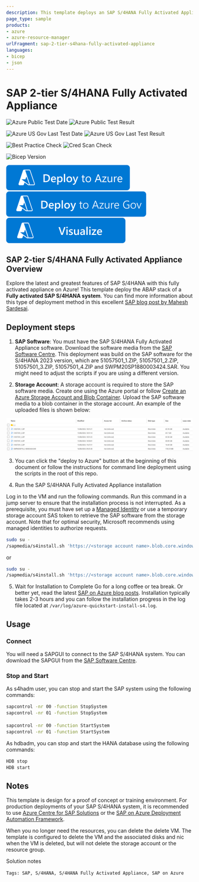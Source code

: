 ```yaml
---
description: This template deploys an SAP S/4HANA Fully Activated Appliance system. 
page_type: sample
products:
- azure
- azure-resource-manager
urlFragment: sap-2-tier-s4hana-fully-activated-appliance
languages:
- bicep
- json
---
```

# SAP 2-tier S/4HANA Fully Activated Appliance

![Azure Public Test Date](https://azurequickstartsservice.blob.core.windows.net/badges/application-workloads/sap/sap-2-tier-s4hana-fully-activated-appliance/PublicLastTestDate.svg)
![Azure Public Test Result](https://azurequickstartsservice.blob.core.windows.net/badges/application-workloads/sap/sap-2-tier-s4hana-fully-activated-appliance/PublicDeployment.svg)

![Azure US Gov Last Test Date](https://azurequickstartsservice.blob.core.windows.net/badges/application-workloads/sap/sap-2-tier-s4hana-fully-activated-appliance/FairfaxLastTestDate.svg)
![Azure US Gov Last Test Result](https://azurequickstartsservice.blob.core.windows.net/badges/application-workloads/sap/sap-2-tier-s4hana-fully-activated-appliance/FairfaxDeployment.svg)

![Best Practice Check](https://azurequickstartsservice.blob.core.windows.net/badges/application-workloads/sap/sap-2-tier-s4hana-fully-activated-appliance/BestPracticeResult.svg)
![Cred Scan Check](https://azurequickstartsservice.blob.core.windows.net/badges/application-workloads/sap/sap-2-tier-s4hana-fully-activated-appliance/CredScanResult.svg)

![Bicep Version](https://azurequickstartsservice.blob.core.windows.net/badges/application-workloads/sap/sap-2-tier-s4hana-fully-activated-appliance/BicepVersion.svg)


[![Deploy To Azure](https://raw.githubusercontent.com/Azure/azure-quickstart-templates/master/1-CONTRIBUTION-GUIDE/images/deploytoazure.svg?sanitize=true)](https://portal.azure.com/#create/Microsoft.Template/uri/https%3A%2F%2Fraw.githubusercontent.com%2FAzure%2Fazure-quickstart-templates%2Fmaster%2Fapplication-workloads%2Fsap%2Fsap-2-tier-s4hana-fully-activated-appliance%2Fazuredeploy.json)
[![Deploy To Azure US Gov](https://raw.githubusercontent.com/Azure/azure-quickstart-templates/master/1-CONTRIBUTION-GUIDE/images/deploytoazuregov.svg?sanitize=true)](https://portal.azure.us/#create/Microsoft.Template/uri/https%3A%2F%2Fraw.githubusercontent.com%2FAzure%2Fazure-quickstart-templates%2Fmaster%2Fapplication-workloads%2Fsap%2Fsap-2-tier-s4hana-fully-activated-appliance%2Fazuredeploy.json)
[![Visualize](https://raw.githubusercontent.com/Azure/azure-quickstart-templates/master/1-CONTRIBUTION-GUIDE/images/visualizebutton.svg?sanitize=true)](http://armviz.io/#/?load=https%3A%2F%2Fraw.githubusercontent.com%2FAzure%2Fazure-quickstart-templates%2Fmaster%2Fapplication-workloads%2Fsap%2Fsap-2-tier-s4hana-fully-activated-appliance%2Fazuredeploy.json)

## SAP 2-tier S/4HANA Fully Activated Appliance Overview 

Explore the latest and greatest features of SAP S/4HANA with this fully activated appliance on Azure! This template deploy the ABAP stack of a **Fully activated SAP S/4HANA system**. You can find more information about this type of deployment method in this excellent [SAP blog post by Mahesh Sardesai](https://community.sap.com/t5/enterprise-resource-planning-blogs-by-sap/s-4hana-2022-fps1-fully-activated-appliance-standard-installation/ba-p/13547947). 

## Deployment steps

1. **SAP Software**: You must have the SAP S/4HANA Fully Activated Appliance software. Download the software media from the [SAP Software Centre](https://me.sap.com/softwarecenter). This deployment was build on the SAP software for the S/4HANA 2023 version, which are 51057501_1.ZIP, 51057501_2.ZIP, 51057501_3.ZIP, 51057501_4.ZIP and SWPM20SP1880003424.SAR. You might need to adjust the scripts if you are using a different version. 

2. **Storage Account**: A storage account is required to store the SAP software media. Create one using the Azure portal or follow [Create an Azure Storage Account and Blob Container](https://learn.microsoft.com/azure/storage/blobs/storage-quickstart-blobs-portal). Upload the SAP software media to a blob container in the storage account. An example of the uploaded files is shown below:

![alt text](images/container.png "SAP Files, folders and naming conventions")

3. You can click the "deploy to Azure" button at the beginning of this document or follow the instructions for command line deployment using the scripts in the root of this repo.

4. Run the SAP S/4HANA Fully Activated Appliance installation 

Log in to the VM and run the following commands. Run this command in a jump server to ensure that the installation process is not interrupted. As a prerequisite, you must have set up a [Managed Identity](https://learn.microsoft.com/en-us/entra/identity/managed-identities-azure-resources/overview) or use a temporary storage account SAS token to retrieve the SAP software from the storage account. Note that for optimal security, Microsoft recommends using managed identities to authorize requests.  

```bash
sudo su -
/sapmedia/s4install.sh 'https://<storage account name>.blob.core.windows.net/<container name>/'
```

or

```bash
sudo su -
/sapmedia/s4install.sh 'https://<storage account name>.blob.core.windows.net/<container name>/' 'SAS Token' 
```

5. Wait for Installation to Complete 
Go for a long coffee or tea break. Or better yet, read the latest [SAP on Azure blog posts](https://techcommunity.microsoft.com/t5/sap-on-microsoft/ct-p/SAPonMicrosoft). Installation typically takes 2-3 hours and you can follow the installation progress in the log file located at `/var/log/azure-quickstart-install-s4.log`.

## Usage

### Connect

You will need a SAPGUI to connect to the SAP S/4HANA system. You can download the SAPGUI from the [SAP Software Centre](https://me.sap.com/softwarecenter).

### Stop and Start
As s4hadm user, you can stop and start the SAP system using the following commands:

```bash
sapcontrol -nr 00 -function StopSystem
sapcontrol -nr 01 -function StopSystem

sapcontrol -nr 00 -function StartSystem
sapcontrol -nr 01 -function StartSystem
```

As hdbadm, you can stop and start the HANA database using the following commands:

```bash
HDB stop
HDB start
```

## Notes
This template is design for a proof of concept or training environment. For production deployments of your SAP S/4HANA system, it is recommended to use [Azure Centre for SAP Solutions](https://learn.microsoft.com/en-us/azure/sap/center-sap-solutions/overview) or the [SAP on Azure Deployment Automation Framework](https://learn.microsoft.com/en-us/azure/sap/center-sap-solutions/overview).

When you no longer need the resources, you can delete the delete VM. The template is configured to delete the VM and the associated disks and nic when the VM is deleted, but will not delete the storage account or the resource group. 

Solution notes

`Tags: SAP, S/4HANA, S/4HANA Fully Activated Appliance, SAP on Azure`


